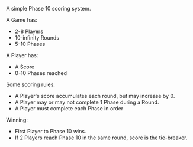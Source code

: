 A simple Phase 10 scoring system.

A Game has:
- 2-8 Players
- 10-infinity Rounds
- 5-10 Phases

A Player has:
- A Score
- 0-10 Phases reached

Some scoring rules:
- A Player's score accumulates each round, but may increase by 0.
- A Player may or may not complete 1 Phase during a Round.
- A Player must complete each Phase in order

Winning:
- First Player to Phase 10 wins.
- If 2 Players reach Phase 10 in the same round, score is the tie-breaker.
